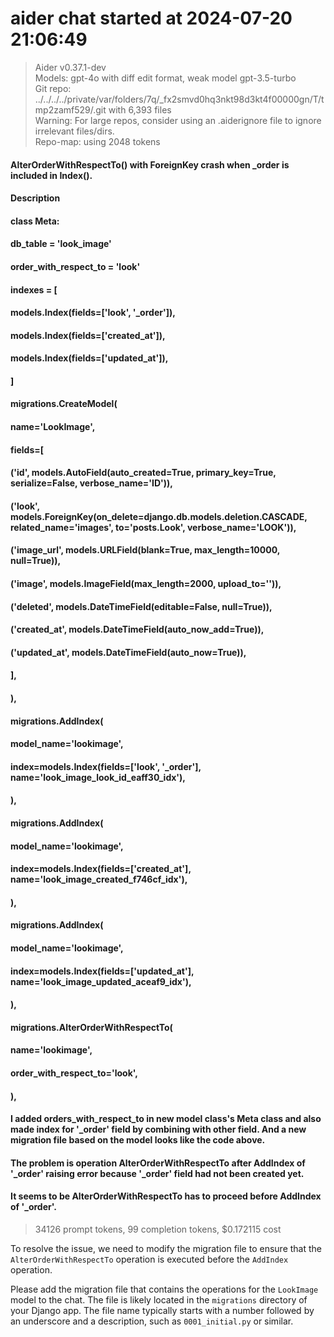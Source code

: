 
# aider chat started at 2024-07-20 21:06:49

> Aider v0.37.1-dev  
> Models: gpt-4o with diff edit format, weak model gpt-3.5-turbo  
> Git repo: ../../../../private/var/folders/7q/_fx2smvd0hq3nkt98d3kt4f00000gn/T/tmp2zamf529/.git with 6,393 files  
> Warning: For large repos, consider using an .aiderignore file to ignore irrelevant files/dirs.  
> Repo-map: using 2048 tokens  

#### AlterOrderWithRespectTo() with ForeignKey crash when _order is included in Index().  
#### Description  
#### 	  
#### 	class Meta:  
#### 		db_table = 'look_image'  
#### 		order_with_respect_to = 'look'  
#### 		indexes = [  
#### 			models.Index(fields=['look', '_order']),  
#### 			models.Index(fields=['created_at']),  
#### 			models.Index(fields=['updated_at']),  
#### 		]  
#### migrations.CreateModel(  
#### 			name='LookImage',  
#### 			fields=[  
#### 				('id', models.AutoField(auto_created=True, primary_key=True, serialize=False, verbose_name='ID')),  
#### 				('look', models.ForeignKey(on_delete=django.db.models.deletion.CASCADE, related_name='images', to='posts.Look', verbose_name='LOOK')),  
#### 				('image_url', models.URLField(blank=True, max_length=10000, null=True)),  
#### 				('image', models.ImageField(max_length=2000, upload_to='')),  
#### 				('deleted', models.DateTimeField(editable=False, null=True)),  
#### 				('created_at', models.DateTimeField(auto_now_add=True)),  
#### 				('updated_at', models.DateTimeField(auto_now=True)),  
#### 			],  
#### 		),  
#### 		migrations.AddIndex(  
#### 			model_name='lookimage',  
#### 			index=models.Index(fields=['look', '_order'], name='look_image_look_id_eaff30_idx'),  
#### 		),  
#### 		migrations.AddIndex(  
#### 			model_name='lookimage',  
#### 			index=models.Index(fields=['created_at'], name='look_image_created_f746cf_idx'),  
#### 		),  
#### 		migrations.AddIndex(  
#### 			model_name='lookimage',  
#### 			index=models.Index(fields=['updated_at'], name='look_image_updated_aceaf9_idx'),  
#### 		),  
#### 		migrations.AlterOrderWithRespectTo(  
#### 			name='lookimage',  
#### 			order_with_respect_to='look',  
#### 		),  
#### I added orders_with_respect_to in new model class's Meta class and also made index for '_order' field by combining with other field. And a new migration file based on the model looks like the code above.  
#### The problem is operation AlterOrderWithRespectTo after AddIndex of '_order' raising error because '_order' field had not been created yet.  
#### It seems to be AlterOrderWithRespectTo has to proceed before AddIndex of '_order'.  
> 34126 prompt tokens, 99 completion tokens, $0.172115 cost  

To resolve the issue, we need to modify the migration file to ensure that the `AlterOrderWithRespectTo` operation is executed before the `AddIndex` operation. 

Please add the migration file that contains the operations for the `LookImage` model to the chat. The file is likely located in the `migrations` directory of your Django app. The file name typically starts with a number followed by an underscore and a description, such as `0001_initial.py` or similar.

